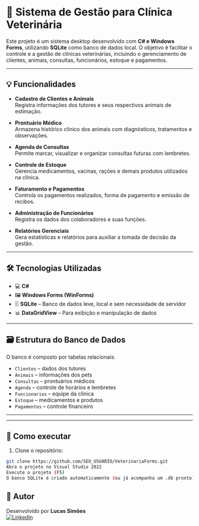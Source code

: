 # 🐾 Sistema de Gestão para Clínica Veterinária

Este projeto é um sistema desktop desenvolvido com **C# e Windows Forms**, utilizando **SQLite** como banco de dados local. O objetivo é facilitar o controle e a gestão de clínicas veterinárias, incluindo o gerenciamento de clientes, animais, consultas, funcionários, estoque e pagamentos.

---

## 💡 Funcionalidades

- **Cadastro de Clientes e Animais**  
  Registra informações dos tutores e seus respectivos animais de estimação.

- **Prontuário Médico**  
  Armazena histórico clínico dos animais com diagnósticos, tratamentos e observações.

- **Agenda de Consultas**  
  Permite marcar, visualizar e organizar consultas futuras com lembretes.

- **Controle de Estoque**  
  Gerencia medicamentos, vacinas, rações e demais produtos utilizados na clínica.

- **Faturamento e Pagamentos**  
  Controla os pagamentos realizados, forma de pagamento e emissão de recibos.

- **Administração de Funcionários**  
  Registra os dados dos colaboradores e suas funções.

- **Relatórios Gerenciais**  
  Gera estatísticas e relatórios para auxiliar a tomada de decisão da gestão.

---

## 🛠 Tecnologias Utilizadas

- 💻 **C#**
- 🖼 **Windows Forms (WinForms)**
- 🗄 **SQLite** – Banco de dados leve, local e sem necessidade de servidor
- 📊 **DataGridView** – Para exibição e manipulação de dados

---

## 🗃 Estrutura do Banco de Dados

O banco é composto por tabelas relacionais:
- `Clientes` – dados dos tutores
- `Animais` – informações dos pets
- `Consultas` – prontuários médicos
- `Agenda` – controle de horários e lembretes
- `Funcionarios` – equipe da clínica
- `Estoque` – medicamentos e produtos
- `Pagamentos` – controle financeiro

---


---

## 🧪 Como executar

1. Clone o repositório:
```bash
git clone https://github.com/SEU_USUARIO/VeterinariaForms.git
Abra o projeto no Visual Studio 2022
Execute o projeto (F5)
O banco SQLite é criado automaticamente (ou já acompanha um .db pronto)
```
## 🐶 Autor
Desenvolvido por **Lucas Simões**  
[![LinkedIn](https://img.shields.io/badge/-LinkedIn-0A66C2?style=for-the-badge&logo=linkedin&logoColor=white)](https://www.linkedin.com/in/lucasim%C3%B5es/)  
